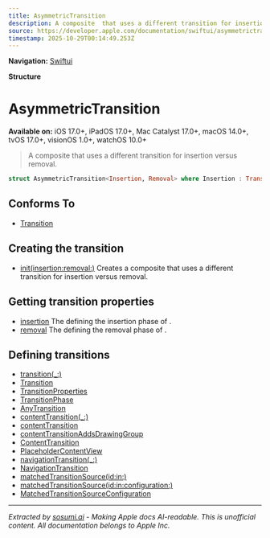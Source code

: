```yaml
---
title: AsymmetricTransition
description: A composite  that uses a different transition for insertion versus removal.
source: https://developer.apple.com/documentation/swiftui/asymmetrictransition
timestamp: 2025-10-29T00:14:49.253Z
---
```


**Navigation:** [Swiftui](/documentation/swiftui)

**Structure**

# AsymmetricTransition

**Available on:** iOS 17.0+, iPadOS 17.0+, Mac Catalyst 17.0+, macOS 14.0+, tvOS 17.0+, visionOS 1.0+, watchOS 10.0+

> A composite  that uses a different transition for insertion versus removal.

```swift
struct AsymmetricTransition<Insertion, Removal> where Insertion : Transition, Removal : Transition
```

## Conforms To

- [Transition](/documentation/swiftui/transition)

## Creating the transition

- [init(insertion:removal:)](/documentation/swiftui/asymmetrictransition/init(insertion:removal:)) Creates a composite  that uses a different transition for insertion versus removal.

## Getting transition properties

- [insertion](/documentation/swiftui/asymmetrictransition/insertion) The  defining the insertion phase of .
- [removal](/documentation/swiftui/asymmetrictransition/removal) The  defining the removal phase of .

## Defining transitions

- [transition(_:)](/documentation/swiftui/view/transition(_:))
- [Transition](/documentation/swiftui/transition)
- [TransitionProperties](/documentation/swiftui/transitionproperties)
- [TransitionPhase](/documentation/swiftui/transitionphase)
- [AnyTransition](/documentation/swiftui/anytransition)
- [contentTransition(_:)](/documentation/swiftui/view/contenttransition(_:))
- [contentTransition](/documentation/swiftui/environmentvalues/contenttransition)
- [contentTransitionAddsDrawingGroup](/documentation/swiftui/environmentvalues/contenttransitionaddsdrawinggroup)
- [ContentTransition](/documentation/swiftui/contenttransition)
- [PlaceholderContentView](/documentation/swiftui/placeholdercontentview)
- [navigationTransition(_:)](/documentation/swiftui/view/navigationtransition(_:))
- [NavigationTransition](/documentation/swiftui/navigationtransition)
- [matchedTransitionSource(id:in:)](/documentation/swiftui/view/matchedtransitionsource(id:in:))
- [matchedTransitionSource(id:in:configuration:)](/documentation/swiftui/view/matchedtransitionsource(id:in:configuration:))
- [MatchedTransitionSourceConfiguration](/documentation/swiftui/matchedtransitionsourceconfiguration)

---

*Extracted by [sosumi.ai](https://sosumi.ai) - Making Apple docs AI-readable.*
*This is unofficial content. All documentation belongs to Apple Inc.*
